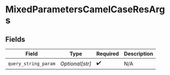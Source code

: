 # MixedParametersCamelCaseResArgs


## Fields

| Field                | Type                 | Required             | Description          |
| -------------------- | -------------------- | -------------------- | -------------------- |
| `query_string_param` | *Optional[str]*      | :heavy_check_mark:   | N/A                  |